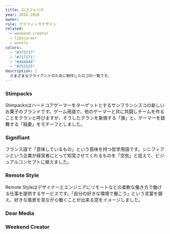 ```yaml
---
title: ロゴフォリオ
year: 2016-2018
owner:
role: グラフィックデザイン
related:
  - weekend-creator
  - libzcareer
  - wonolo
colors:
  - "#373737"
  - "#717171"
  - "#484848"
  - "#252525"
description: |
  さまざまなクライアントのために制作したロゴの一覧です。
---
```


<work-media name="stimpacks.png" alt="Stimpacksロゴ" />

### Stimpacks

Stimpacksはハードコアゲーマーをターゲットとするサンフランシスコの新しいお菓子のブランドです。ゲーム用語で、他のゲーマーと共に共闘しチームを作ることをクランと呼びますが、そうしたクランを象徴する「旗」と、ゲーマーを鼓舞する「稲妻」をモチーフとしました。

<work-media name="signifiant.png" alt="Signifiant" />

### Signifiant

フランス語で「意味しているもの」という意味を持つ哲学用語です。シニフィアンという企業が経営者にとって知覚させてくれるものを「空気」と捉えて、ビジュアルコンセプトに据えました。

<work-media name="remotestyle.png" alt="Remote Styleロゴ" />

### Remote Style

Remote Styleはデザイナーとエンジニアにリモートなどの柔軟な働き方で働ける仕事を提供するサービスです。「自分の好きな環境で働こう」という言葉を据え、好きな風景を見ながら働くことが出来る窓をイメージしました。

<work-media name="dearmedia.png" alt="Dear Mediaロゴ" />

### Dear Media

<work-media name="weekend.png" alt="週末クリエイターロゴ" />

### Weekend Creator
